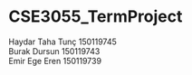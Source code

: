 # CSE3055_TermProject
Haydar Taha Tunç 150119745<br />
Burak Dursun 150119743<br />
Emir Ege Eren 150119739<br />

